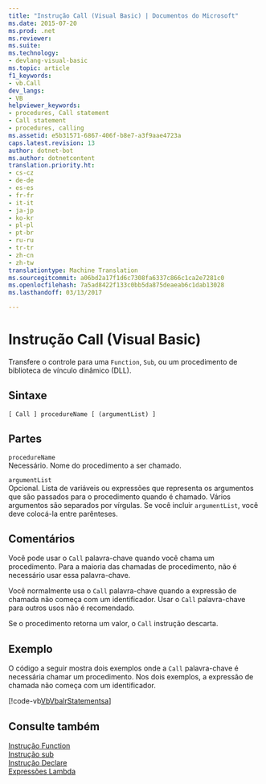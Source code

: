```yaml
---
title: "Instrução Call (Visual Basic) | Documentos do Microsoft"
ms.date: 2015-07-20
ms.prod: .net
ms.reviewer: 
ms.suite: 
ms.technology:
- devlang-visual-basic
ms.topic: article
f1_keywords:
- vb.Call
dev_langs:
- VB
helpviewer_keywords:
- procedures, Call statement
- Call statement
- procedures, calling
ms.assetid: e5b31571-6867-406f-b8e7-a3f9aae4723a
caps.latest.revision: 13
author: dotnet-bot
ms.author: dotnetcontent
translation.priority.ht:
- cs-cz
- de-de
- es-es
- fr-fr
- it-it
- ja-jp
- ko-kr
- pl-pl
- pt-br
- ru-ru
- tr-tr
- zh-cn
- zh-tw
translationtype: Machine Translation
ms.sourcegitcommit: a06bd2a17f1d6c7308fa6337c866c1ca2e7281c0
ms.openlocfilehash: 7a5ad8422f133c0bb5da875deaeab6c1dab13028
ms.lasthandoff: 03/13/2017

---
```

# <a name="call-statement-visual-basic"></a>Instrução Call (Visual Basic)
Transfere o controle para uma `Function`, `Sub`, ou um procedimento de biblioteca de vínculo dinâmico (DLL).  
  
## <a name="syntax"></a>Sintaxe  
  
```  
[ Call ] procedureName [ (argumentList) ]  
```  
  
## <a name="parts"></a>Partes  
 `procedureName`  
 Necessário. Nome do procedimento a ser chamado.  
  
 `argumentList`  
 Opcional. Lista de variáveis ou expressões que representa os argumentos que são passados para o procedimento quando é chamado. Vários argumentos são separados por vírgulas. Se você incluir `argumentList`, você deve colocá-la entre parênteses.  
  
## <a name="remarks"></a>Comentários  
 Você pode usar o `Call` palavra-chave quando você chama um procedimento. Para a maioria das chamadas de procedimento, não é necessário usar essa palavra-chave.  
  
 Você normalmente usa o `Call` palavra-chave quando a expressão de chamada não começa com um identificador. Usar o `Call` palavra-chave para outros usos não é recomendado.  
  
 Se o procedimento retorna um valor, o `Call` instrução descarta.  
  
## <a name="example"></a>Exemplo  
 O código a seguir mostra dois exemplos onde a `Call` palavra-chave é necessária chamar um procedimento. Nos dois exemplos, a expressão de chamada não começa com um identificador.  
  
 [!code-vb[VbVbalrStatements&#97;](../../../visual-basic/language-reference/error-messages/codesnippet/VisualBasic/call-statement_1.vb)]  
  
## <a name="see-also"></a>Consulte também  
 [Instrução Function](../../../visual-basic/language-reference/statements/function-statement.md)   
 [Instrução sub](../../../visual-basic/language-reference/statements/sub-statement.md)   
 [Instrução Declare](../../../visual-basic/language-reference/statements/declare-statement.md)   
 [Expressões Lambda](../../../visual-basic/programming-guide/language-features/procedures/lambda-expressions.md)
